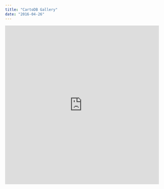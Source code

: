 ```yaml
---
title: "CartoDB Gallery"
date: "2016-04-26"
---
```


<iframe width="100%" height="520" frameborder="0" src="https://yohman.cartodb.com/viz/f59d07be-0b45-11e6-a825-0e674067d321/embed_map" allowfullscreen webkitallowfullscreen="" mozallowfullscreen="" oallowfullscreen="" msallowfullscreen=""></iframe>
